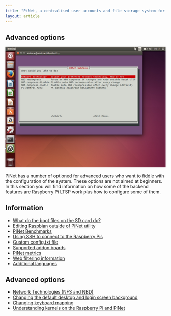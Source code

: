 ```yaml
---
title: "PiNet, a centralised user accounts and file storage system for a Raspberry Pi classroom."
layout: article
---
```


Advanced options
-----------------------------

![](/assets/images/other-1.jpeg)  

PiNet has a number of optioned for advanced users who want to fiddle with the configuration of the system.
These options are not aimed at beginners.
In this section you will find information on how some of the backend features
are Raspberry Pi LTSP work plus how to configure some of them.

Information
------
- [What do the boot files on the SD card do?](boot-files.html)
- [Editing Raspbian outside of PiNet utility](editing-outside.html)
- [PiNet Benchmarks](benchmarks.html)   
- [Using SSH to connect to the Raspberry Pis](ssh-information.html)
- [Custom config.txt file](custom-config-file.html)
- [Supported addon boards](supported-addon-boards.html)
- [PiNet metrics](metrics.html)   
- [Web filtering information](web-filtering.html)   
- [Additional languages](additional-languages.html)   

Advanced options
-----
- [Network Technologies (NFS and NBD)](network-technologies.html)
- [Changing the default desktop and login screen background](change-background.html)
- [Changing keyboard mapping](keyboard-layout.html)
- [Understanding kernels on the Raspberry Pi and PiNet](kernels.html)
